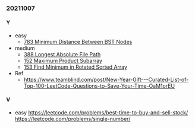 ### 20211007

#### Y
- easy
  - [783 Minimum Distance Between BST Nodes](https://leetcode.com/problems/minimum-distance-between-bst-nodes/)
- medium
  - [388 Longest Absolute File Path](https://leetcode.com/problems/longest-absolute-file-path/)
  - [152 Maximum Product Subarray](https://leetcode.com/problems/maximum-product-subarray/)
  - [153 Find Minimum in Rotated Sorted Array](https://leetcode.com/problems/find-minimum-in-rotated-sorted-array/)
- Ref
  - https://www.teamblind.com/post/New-Year-Gift---Curated-List-of-Top-100-LeetCode-Questions-to-Save-Your-Time-OaM1orEU

#### V
- easy
  https://leetcode.com/problems/best-time-to-buy-and-sell-stock/
  https://leetcode.com/problems/single-number/
